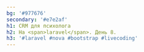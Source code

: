 ```yaml
---
bg: '#977676'
secondary: '#e7e2af'
h1: CRM для психолога
h2: На <span>laravel</span>. День 8.
h3: '#laravel #nova #bootstrap #livecoding'
---
```

